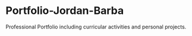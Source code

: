 # Portfolio-Jordan-Barba
Professional Portfolio including curricular activities and personal projects.
